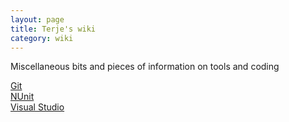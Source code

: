 ```yaml
---
layout: page
title: Terje's wiki
category: wiki
---
```


Miscellaneous bits and pieces of information on tools and coding

[Git](git.md)  
[NUnit](nunit.md)  
[Visual Studio](visualstudio.md)  



